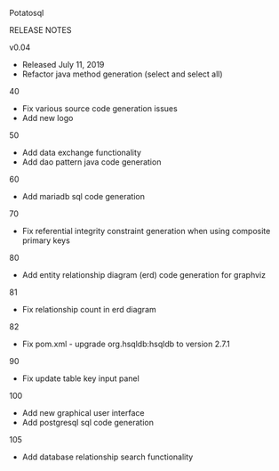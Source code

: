 Potatosql

RELEASE NOTES

v0.04

* Released July 11, 2019
* Refactor java method generation (select and select all)

40

* Fix various source code generation issues
* Add new logo

50

* Add data exchange functionality
* Add dao pattern java code generation

60

* Add mariadb sql code generation

70

* Fix referential integrity constraint generation when using composite primary keys

80

* Add entity relationship diagram (erd) code generation for graphviz

81

* Fix relationship count in erd diagram

82

* Fix pom.xml - upgrade org.hsqldb:hsqldb to version 2.7.1

90

* Fix update table key input panel

100

* Add new graphical user interface
* Add postgresql sql code generation

105

* Add database relationship search functionality
